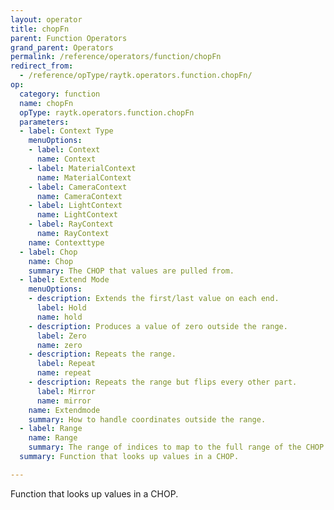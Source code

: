 ```yaml
---
layout: operator
title: chopFn
parent: Function Operators
grand_parent: Operators
permalink: /reference/operators/function/chopFn
redirect_from:
  - /reference/opType/raytk.operators.function.chopFn/
op:
  category: function
  name: chopFn
  opType: raytk.operators.function.chopFn
  parameters:
  - label: Context Type
    menuOptions:
    - label: Context
      name: Context
    - label: MaterialContext
      name: MaterialContext
    - label: CameraContext
      name: CameraContext
    - label: LightContext
      name: LightContext
    - label: RayContext
      name: RayContext
    name: Contexttype
  - label: Chop
    name: Chop
    summary: The CHOP that values are pulled from.
  - label: Extend Mode
    menuOptions:
    - description: Extends the first/last value on each end.
      label: Hold
      name: hold
    - description: Produces a value of zero outside the range.
      label: Zero
      name: zero
    - description: Repeats the range.
      label: Repeat
      name: repeat
    - description: Repeats the range but flips every other part.
      label: Mirror
      name: mirror
    name: Extendmode
    summary: How to handle coordinates outside the range.
  - label: Range
    name: Range
    summary: The range of indices to map to the full range of the CHOP.
  summary: Function that looks up values in a CHOP.

---
```



Function that looks up values in a CHOP.